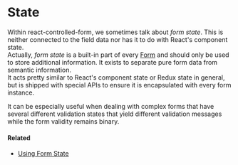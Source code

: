 # State

Within react-controlled-form, we sometimes talk about *form state*. This is neither connected to the field data nor has it to do with React's component state.<br>
Actually, *form state* is a built-in part of every [Form](../api/core/Form.md) and should only be used to store additional information. It exists to separate pure form data from semantic information.<br>
It acts pretty similar to React's component state or Redux state in general, but is shipped with special APIs to ensure it is encapsulated with every form instance.<br>

It can be especially useful when dealing with complex forms that have several different validation states that yield different validation messages while the form validity remains binary.

#### Related
* [Using Form State](../guides/UsingFormState.md)
